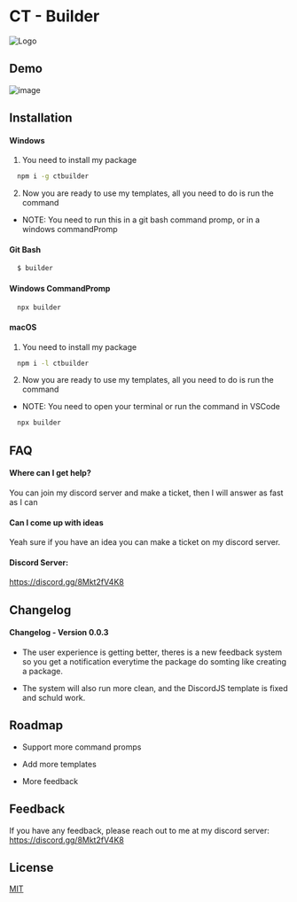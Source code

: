 
# CT - Builder


![Logo](https://cdn.discordapp.com/attachments/934014780455415830/1004846520849399929/Untitled.png)


## Demo

![image](https://cdn.discordapp.com/attachments/934014780455415830/1004847954697400441/2022-08-04_22-24-58.gif)

## Installation

#### Windows

1. You need to install my package

```bash
  npm i -g ctbuilder
```

2. Now you are ready to use my templates, all you need to do is run the command
- NOTE: You need to run this in a git bash command promp, or in a windows commandPromp
#### Git Bash
```bash
  $ builder
```
#### Windows CommandPromp
```bash
  npx builder
```

#### macOS

1. You need to install my package

```bash
  npm i -l ctbuilder
```

2. Now you are ready to use my templates, all you need to do is run the command
- NOTE: You need to open your terminal or run the command in VSCode
```bash
  npx builder
```


    
## FAQ

#### Where can I get help?

You can join my discord server and make a ticket, then I will answer as fast as I can

#### Can I come up with ideas

Yeah sure if you have an idea you can make a ticket on my discord server.

#### Discord Server:
https://discord.gg/8Mkt2fV4K8

## Changelog
#### Changelog - Version 0.0.3

- The user experience is getting better, theres is a new feedback system so you get a notification everytime the package do somting like creating a package. 

- The system will also run more clean, and the DiscordJS template is fixed and schuld work.

## Roadmap

- Support more command promps

- Add more templates

- More feedback


## Feedback

If you have any feedback, please reach out to me at my discord server: https://discord.gg/8Mkt2fV4K8


## License

[MIT](https://choosealicense.com/licenses/mit/)

